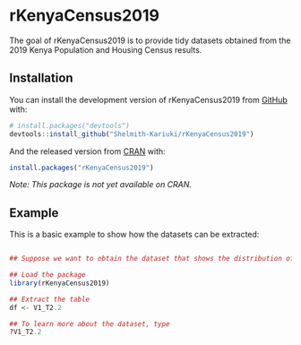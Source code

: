 
# rKenyaCensus2019

<!-- badges: start -->
<!-- badges: end -->

The goal of rKenyaCensus2019 is to provide tidy datasets obtained from the 2019 Kenya Population and Housing Census results.

## Installation

You can install the development version of rKenyaCensus2019 from [GitHub](https://github.com/) with:

``` r
# install.packages("devtools")
devtools::install_github("Shelmith-Kariuki/rKenyaCensus2019")
```
And the released version from [CRAN](https://CRAN.R-project.org) with:

``` r
install.packages("rKenyaCensus2019")
```
_Note: This package is not yet available on CRAN._


## Example

This is a basic example to show how the datasets can be extracted:

``` r

## Suppose we want to obtain the dataset that shows the distribution of Population by Sex and County. This is Table 2.2 in Volume 1.

## Load the package
library(rKenyaCensus2019)

## Extract the table
df <- V1_T2.2

## To learn more about the dataset, type
?V1_T2.2

```

